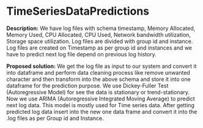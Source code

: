 # TimeSeriesDataPredictions

**Description:** We have log files with schema timestamp, Memory Allocated, Memory Used, CPU Allocated, CPU Used, Network bandwidth utilization, Storage space utilization. Log files are divided with group id and instance.  Log files are created on Timestamp as per group id and instances and we have to predict next log file depend on previous log history.

**Proposed solution:** We get the log file as input to our system and convert it into dataframe and perform data cleaning process like remove unwanted character and then transform into the above schema and store it into one dataframe for the prediction purpose. We use Dickey-Fuller Test (Autoregressive Model) for see the data is stationary or trend-stationary. Now we use ARIMA (Autoregressive Integrated Moving Average) to predict next log data. This model is mostly used for Time series data. After getting predicted log data insert into the new one data frame and convert it into the .log files as per Group id and Instance.
